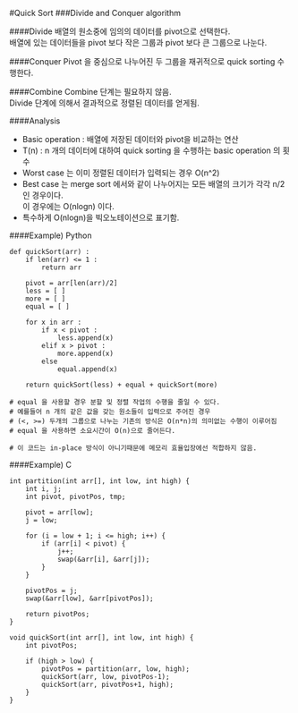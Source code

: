 #Quick Sort
###Divide and Conquer algorithm

####Divide
배열의 원소중에 임의의 데이터를 pivot으로 선택한다.  
배열에 있는 데이터들을 pivot 보다 작은 그룹과 pivot 보다 큰 그룹으로 나눈다.

####Conquer
Pivot 을 중심으로 나누어진 두 그룹을 재귀적으로 quick sorting 수행한다.

####Combine
Combine 단계는 필요하지 않음.  
Divide 단계에 의해서 결과적으로 정렬된 데이터를 얻게됨.

####Analysis
* Basic operation : 배열에 저장된 데이터와 pivot을 비교하는 연산
* T(n) : n 개의 데이터에 대하여 quick sorting 을 수행하는 basic operation 의 횟수
* Worst case 는 이미 정렬된 데이터가 입력되는 경우 O(n^2) 
* Best case 는 merge sort 에서와 같이 나누어지는 모든 배열의 크기가 각각 n/2인 경우이다.  
	이 경우에는 O(nlogn) 이다.
* 특수하게 O(nlogn)을 빅오노테이션으로 표기함.


####Example) Python
```
def quickSort(arr) :
	if len(arr) <= 1 :
		return arr
  
	pivot = arr[len(arr)/2]
	less = [ ]
	more = [ ]
	equal = [ ]

	for x in arr :
		if x < pivot :
			less.append(x)
		elif x > pivot :
			more.append(x)
		else
			equal.append(x)

	return quickSort(less) + equal + quickSort(more)

# equal 을 사용할 경우 분할 및 정렬 작업의 수행을 줄일 수 있다.
# 예를들어 n 개의 같은 값을 갖는 원소들이 입력으로 주어진 경우
# (<, >=) 두개의 그룹으로 나누는 기존의 방식은 O(n*n)의 의미없는 수행이 이루어짐
# equal 을 사용하면 소요시간이 O(n)으로 줄어든다.

# 이 코드는 in-place 방식이 아니기때문에 메모리 효율입장에선 적합하지 않음.
```

####Example) C
```
int partition(int arr[], int low, int high) {
	int i, j;
	int pivot, pivotPos, tmp;

	pivot = arr[low];
	j = low;

	for (i = low + 1; i <= high; i++) {
		if (arr[i] < pivot) {
			j++;
			swap(&arr[i], &arr[j]);
		}
	}

	pivotPos = j;
	swap(&arr[low], &arr[pivotPos]);

	return pivotPos;
}

void quickSort(int arr[], int low, int high) {
	int pivotPos;

	if (high > low) {
		pivotPos = partition(arr, low, high);
		quickSort(arr, low, pivotPos-1);
		quickSort(arr, pivotPos+1, high);
	}
}

```



